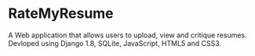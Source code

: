 # RateMyResume

A Web application that allows users to upload, view and critique resumes. 
Devloped using Django 1.8, SQLite, JavaScript, HTML5 and CSS3.